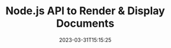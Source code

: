 ---
############################# Static ############################
layout: "product"
date: 2023-03-31T15:15:25
draft: false

lang: en
product: "Viewer"
product_tag: "viewer"
platform: Node.js via Java
platform_tag: "nodejs-java"

############################# Head ############################
head_title: "Node.js Document Viewer API for PDF Word Excel HTML Images & Emails"
head_description: "Node.js document viewer & files rendering API. Add PDF viewer, Word viewer, Excel viewer, Image viewer, HTML viewer, Email viewer in JavaScript applications."

############################# Header ############################
title: "Node.js API to Render & Display Documents"
description: "Document Viewer Library to Develop JavaScript Applications that Natively Render, View and Manipulate, Multi-Format Documents Supporting 170+ File Formats."
button:
    enable: true
    icon: "fas fa-arrow-down"
    label: "Download Free Trial"
    link: "https://releases.groupdocs.com/viewer/nodejs-java"

############################# SubMenu ############################
submenu:
    enable: true
    
    left:
        img_alt: "GroupDocs.Viewer for Node.js via Java"
        image: "https://products.groupdocs.com/border/groupdocs-viewer-nodejs-java.svg"
        product: "GroupDocs.Viewer"
        platform: "Node.js via Java"

    middle:
        button:
            # button loop
            - link: "#overview"
              text: "Overview"

            # button loop
            - link: "#features"
              text: "Features"

            # button loop
            - link: "#support"
              text: "Support"

            # button loop
            - link: "https://products.groupdocs.app/viewer/total"
              text: "Live Demo"

            # button loop
            - link: "https://purchase.groupdocs.com/pricing/viewer/nodejs-java"
              text: "Pricing"

    right:
        link_download: "https://www.npmjs.com/package/@groupdocs/groupdocs.viewer"
        link_learn: "https://docs.groupdocs.com/viewer/nodejs-java/"
        link_buy: "https://purchase.groupdocs.com"

############################# Overview ############################
overview:
    enable: true
    content: |
      GroupDocs.Viewer for Node.js combines a powerful set of document viewer APIs to display images and document formats in your JavaScript applications without needing to install additional software. It natively rasterizes the documents and converts them into SVG+HTML+CSS to enhance the quality of document viewing while delivering a true-text, high-fidelity output. Using the document rendering API – quickly view PDF, HTML, XML, Microsoft Office Word, Excel worksheets, PowerPoint presentations, Outlook emails, Visio diagrams, Project, metafiles, images and various other file formats with ease and fewer programming hazards. It can also display password-protected files and allow to get document representation as HTML, image or PDF form after the rendering. Our file viewer library is quite customizable, as it allows you to display the whole document, or render it partially to speed up the process. Through GroupDocs.Viewer for Node.js API, you can view pages, specific cell range in a spreadsheet or even render an individual document layer in formats, such as, PDF and CAD.  

      GroupDocs.Viewer for Node.js via Java API allows you to render documents with/without annotation or comments for supported file formats. It also enables you to add custom font directories and extract basic document information such as FileType, Extension, Name, PageCount, etc.  

      GroupDocs.Viewer for Node.js is compatible with all Java versions and supports popular operating systems (Windows, Linux, macOS) that are capable to run Java runtime.
    tabs:
      enable: true
      
      ## TAB ONE ##
      tab_one:
        description: |
          Following is an overview of GroupDocs.Viewer for Node.js via Java:
        
        right:
          enable: true
          icon: "fab fa-html5"
          title: "Overview"
          content: |
            * Display 170+ Document Types 
            * Get HTML, Image, PDF Version 
            * Rotate &amp; Reorder 
            * Apply Watermark 
            * Cache for Fast Process 
            * Add Custom Fonts 
            * Apply Encoding Standards 
            * Custom Input Data Handler 
            * Render with Track Changes 
            * Render as Responsive HTML 
            * Render PDF &amp; CAD Layers 
            * Render Protected Files 
      
      ## TAB TWO ##
      tab_two:
        description: |
          GroupDocs.Viewer for Node.js supports all popular document file formats including: Microsoft Office, images, diagrams and many others.

        left:
          enable: true
          table:
            # table loop
            - title: "Microsoft Office"
              content: |
                * **Word:** DOC, DOCX, DOCM, DOT, DOTX, DOTM, RTF, TXT
                * **Excel:** XLS, XLSX, XLSM, XLSB, XLTM, XLT, XLTM, XLTX, XLAM, SXC, SpreadsheetML
                * **PowerPoint:** PPT, PPTX, PPS, PPSX, PPSM, POT, POTM, POTX, PPTM
                * **Visio:** VSD, VDX, VSS, VSSX, VSX, VST, VSTX, VTX, VSDX, VDW, VSTM, VSSM, VSDM
                * **Project:** MPP, MPT, MPX
                * **Outlook:** MSG, EML, EMLX, PST, OST
                * **OneNote:** ONE

            # table loop
            - title: "Other Formats"
              content: |
                * **Page Layout Files:** PDF, TEX, XPS, OXPS
                * **OpenDocument:** ODT, OTT, ODS, ODP, OTP, OTS, ODG, OTG, FODP, FODG
                * **Delimiter-Separated Values:** CSV, TSV
                * **Web:** HTML, MHT, MHTML
                * **Metafile:** WMF, EMF, CGM, EMZ, WMZ
                * **PostScript:** PS, EPS
                * **Archives:** ZIP, TAR, BZ2, GZ, RAR, RAR5
                * **Various:** OBJ, EPUB, MOBI, DjVu, XML, VCF, VCARD, NUMBERS, NSF

        right:
          enable: true
          table:
            # table loop
            - title: "Images, Graphics & Diagrams"
              content: |
                * **Images:** BMP, GIF, JPG, PNG, TIFF, WebP, DNG, DIB
                * **Windows Icon:** ICO
                * **Scalable Vector Graphics:** SVG, CDR, CMX, IGS, SVGZ
                * **Jpeg2000:** JP2, J2C, J2K, JPC, JPF, JPX, JPM
                * **Adobe Photoshop:** PSD, PSB
                * **Printer Command Language:** PCL
                * **Stereo Lithography (3D Printing):** STL
                * **Industry Foundation Classes:** IFC
                * **Medical Imaging:** DICOM
                * **Plotter Documents:** PLT, HPG
                * **Autodesk Design Web Formats:** DWF, DWG
                * **AutoCAD Drawing:** DWT, IFC, STL, CF2
                * **ISFF-based DGN (V7):** DGN

            # table loop
            - title: "Programming Languages Formats"
              content: |
                * **C/C++/C# Files:** C, CC, C# , CPP, CXX, CS, H, HH, M, MM
                * **Java/JavaScript Files:** JAVA, JS, JSON, PROPERTIES
                * **Various:** VB, PHP, SQL, PL, PY, PV, RB, RST, SASS, SCALA, SCM, SCRIPT, AS, AS3, ASM, BAT, CMAKE, CSS, DIFF, ERB, GROOVY, HAML, LESS, LOG, M, MAKE, MD, ML, MM, SH, SML, VIM, YAML

      ## TAB THREE ##
      tab_three:
        description: |
          GroupDocs.Viewer for Node.js supports following Operating Systems, Frameworks & Package Managers:
        
        left:
          enable: true
          table:
            # table loop
            - icon: "fab fa-windows"
              title: "Operating Systems"
              content: |
                * Microsoft Windows Server 2003 and later 
                * Microsoft Windows XP and later 
                * Microsoft Windows 10 & 11 
                * Linux (Ubuntu, OpenSUSE, CentOS and others) 
                * Mac OS X 

            # table loop
            - icon: "fas fa-code"
              title: "Supported Frameworks"
              content: |
                * J2SE 8.0 (1.8) or above (for example Java 17) 

        right:
          enable: true
          table:
            # table loop
            - icon: "fas fa-box"
              title: "Package Manager"
              content: |
                NPM

            # table loop
            - icon: "fas fa-tools"
              title: "Package Manager"
              content: |
                VS Code, NetBeans, Intellij IDEA, Eclipse, etc.

############################# Features ############################
features:
    enable: true
    title: "GroupDocs.Viewer for Node.js Features"

    feature:
      # feature loop
      - icon: "fas fa-copy"
        content: "Viewer for HTML, PDF, Images, Word, Excel & other Document Formats"

      # feature loop
      - icon: "fas fa-eye"
        content: "Render AutoCAD Drawings (DWG) files to SVG format"

      # feature loop
      - icon: "fas fa-bolt"
        content: "Adjust the Background Color of the Converted File"
      
      # feature loop
      - icon: "fas fa-file-powerpoint"
        content: "Rasterize and Convert Documents into SVG, HTML & CSS"

      # feature loop
      - icon: "fas fa-code"
        content: "Get HTML, Image or PDF Representation of Documents through Rendering"

      # feature loop
      - icon: "fas fa-cloud"
        content: "Cached Versions of Documents to Make Loading Time Faster"

      # feature loop
      - icon: "fas fa-remove-format"
        content: "Configure Custom Font Directories"

      # feature loop
      - icon: "fas fa-comment-slash"
        content: "Apply Encoding Standards to Word, Excel and Email Documents"

      # feature loop
      - icon: "fas fa-location-arrow"
        content: "Remotely Render Documents at FTP or Cloud Storage"

      # feature loop
      - icon: "fas fa-border-all"
        content: "Remove or Keep Annotations & Comments while Rendering"

      # feature loop
      - icon: "fas fa-wrench"
        content: "Render Document Pages as Separate HTML Pages"

      # feature loop
      - icon: "fas fa-columns"
        content: "Render Hidden Slides and Pages & Apply Page Reorder to Rendered Document"

      # feature loop
      - icon: "fas fa-file-word"
        content: "Render Range of Pages, Specific Pages or All Pages into HTML"

      # feature loop
      - icon: "fas fa-envelope"
        content: "Render or hide document comments"

      # feature loop
      - icon: "fas fa-print"
        content: "Create Responsive HTML for Some Document Formats through Rendering"

      # feature loop
      - icon: "fas fa-file-archive"
        content: "Reduce Resultant File Size of Rendered HTML by Excluding Fonts"

      # feature loop
      - icon: "fas fa-lock"
        content: "Remove Comments, Extra White-Spaces etc, to Minify Output HTML & CSS"

      # feature loop
      - icon: "fas fa-file-code"
        content: "Use Coordinates of Source Document to Read the Contained Text"
      
      # feature loop
      - icon: "fas fa-fill-drip"
        content: "Show/Hide Cell Border in Excel Sheets of the Rendered Output"

      # feature loop
      - icon: "fas fa-file-excel"
        content: "Render Specific Number of Rows of Each Page in an Excel Sheet"

      # feature loop
      - icon: "fas fa-heading"
        content: "Render Model and all Non-Empty Layouts or a Particular Layout of a CAD File"

      # feature loop
      - icon: "fas fa-project-diagram"
        content: "Render the Items in Outlook Data Files (OST/PST) as PDF"

      # feature loop
      - icon: "fas fa-cube"
        content: "Tile Rendering or Render by Coordinates of CAD Documents as Image, HTML or PDF"

      # feature loop
      - icon: "fab fa-uncharted"
        content: "Set printing restrictions when rendering to PDF"

    more_feature:
      # more_feature_loop
      - title: "Efficient & Reliable API for Viewing Documents"
        content: |
          GroupDocs.Viewer for Node.js API can be used to view, render and display documents of more than 150 different file formats. It is done reliably and efficiently while keeping the content as well as the structure of the document intact. The following example shows the level of ease with which GroupDocs.Viewer for Node.js API renders a DOCX file as an image file using JavaScript:

          ```js    
          // Initialize Viewer
          const viewer = new groupdocs.viewer.Viewer("invoice.docx")
          // Create view options
          const viewOptions = new groupdocs.viewer.PdfViewOptions()
          // Convert file to PDF and check the output in the current directory
          viewer.view(viewOptions);
          ```
            
      # more_feature_loop
      - title: "Perform Transformations While Rendering Documents"
        content: "GroupDocs.Viewer for Node.js API offers you various transformation options to be applied on the rendered document for a more customized view and display. You can rotate pages by providing the angle. You can the order of the rendered pages. Apply specific text as a watermark to rendered pages or images. Through GroupDocs.Viewer for Node.js API, you also have the ability to add custom fonts to the document being rendered."

      # more_feature_loop
      - title: "Working with Email Attachments"
        content: "GroupDocs.Viewer for Node.js API lets you fetch specific or all attachments of an email. Once you get the required email attachments, you can render these attached files to images or HTML."

############################# Support ############################
support:
    enable: true

############################# Solutions ##########################
solutions:
    enable: true
    title: "GroupDocs.Viewer offers document viewing APIs for other popular development environments"

    solution:
        # solution loop
        - img_alt: "GroupDocs.Viewer for .NET"
          image: "https://www.groupdocs.cloud/templates/groupdocs/images/product-logos/groupdocs-viewer-net.png"
          product: "GroupDocs.Viewer"
          platform: ".NET"
          link: "/viewer/net/"

############################# Back to top ##########################
back_to_top:
  enable: true
---